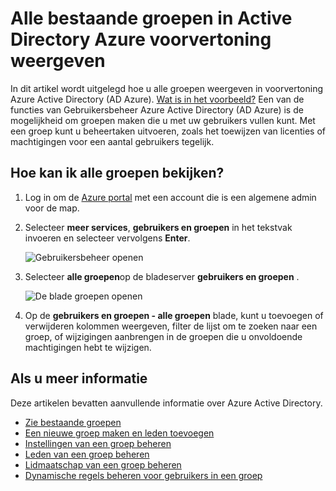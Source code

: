 <properties
    pageTitle="Alle bestaande groepen in Active Directory Azure voorvertoning weergeven | Microsoft Azure"
    description="Het weergeven van de groepen die al zijn gemaakt in de voorvertoning Azure Active Directory."
    services="active-directory"
    documentationCenter=""
    authors="curtand"
    manager="femila"
    editor=""/>

<tags
    ms.service="active-directory"
    ms.workload="identity"
    ms.tgt_pltfrm="na"
    ms.devlang="na"
    ms.topic="article"
    ms.date="09/12/2016"
    ms.author="curtand"/>


# <a name="view-all-existing-groups-in-azure-active-directory-preview"></a>Alle bestaande groepen in Active Directory Azure voorvertoning weergeven

In dit artikel wordt uitgelegd hoe u alle groepen weergeven in voorvertoning Azure Active Directory (AD Azure). [Wat is in het voorbeeld?](active-directory-preview-explainer.md) Een van de functies van Gebruikersbeheer Azure Active Directory (AD Azure) is de mogelijkheid om groepen maken die u met uw gebruikers vullen kunt. Met een groep kunt u beheertaken uitvoeren, zoals het toewijzen van licenties of machtigingen voor een aantal gebruikers tegelijk.

## <a name="how-do-i-see-all-the-groups"></a>Hoe kan ik alle groepen bekijken?

1.  Log in om de [Azure portal](https://portal.azure.com) met een account die is een algemene admin voor de map.

2.  Selecteer **meer services**, **gebruikers en groepen** in het tekstvak invoeren en selecteer vervolgens **Enter**.

    ![Gebruikersbeheer openen](./media/active-directory-groups-view-azure-portal/search-user-management.png)

3.  Selecteer **alle groepen**op de bladeserver **gebruikers en groepen** .

    ![De blade groepen openen](./media/active-directory-groups-view-azure-portal/view-groups-blade.png)

4. Op de **gebruikers en groepen - alle groepen** blade, kunt u toevoegen of verwijderen kolommen weergeven, filter de lijst om te zoeken naar een groep, of wijzigingen aanbrengen in de groepen die u onvoldoende machtigingen hebt te wijzigen.

## <a name="additional-information"></a>Als u meer informatie

Deze artikelen bevatten aanvullende informatie over Azure Active Directory.

* [Zie bestaande groepen](active-directory-groups-view-azure-portal.md)
* [Een nieuwe groep maken en leden toevoegen](active-directory-groups-create-azure-portal.md)
* [Instellingen van een groep beheren](active-directory-groups-settings-azure-portal.md)
* [Leden van een groep beheren](active-directory-groups-members-azure-portal.md)
* [Lidmaatschap van een groep beheren](active-directory-groups-membership-azure-portal.md)
* [Dynamische regels beheren voor gebruikers in een groep](active-directory-groups-dynamic-membership-azure-portal.md)
